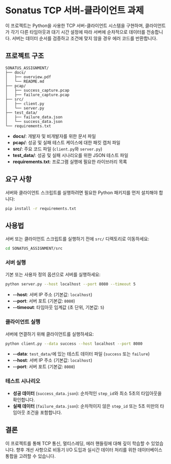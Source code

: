 
# Sonatus TCP 서버-클라이언트 과제

이 프로젝트는 Python을 사용한 TCP 서버-클라이언트 시스템을 구현하며, 클라이언트가 각기 다른 타임아웃과 대기 시간 설정에 따라 서버에 순차적으로 데이터를 전송합니다. 서버는 데이터 순서를 검증하고 조건에 맞지 않을 경우 에러 코드를 반환합니다.

## 프로젝트 구조

```
SONATUS_ASSIGNMENT/
├── docs/
│   ├── overview.pdf
│   └── README.md
├── pcap/
│   ├── success_capture.pcap
│   ├── failure_capture.pcap
├── src/
│   ├── client.py
│   └── server.py
├── test_data/
│   ├── failure_data.json
│   └── success_data.json
└── requirements.txt
```

- **docs/**: 개발자 및 비개발자를 위한 문서 파일
- **pcap/**: 성공 및 실패 테스트 케이스에 대한 패킷 캡처 파일
- **src/**: 주요 코드 파일 (`client.py`와 `server.py`)
- **test_data/**: 성공 및 실패 시나리오를 위한 JSON 테스트 파일
- **requirements.txt**: 프로그램 실행에 필요한 라이브러리 목록

## 요구 사항

서버와 클라이언트 스크립트를 실행하려면 필요한 Python 패키지를 먼저 설치해야 합니다:
```bash
pip install -r requirements.txt
```

## 사용법

서버 또는 클라이언트 스크립트를 실행하기 전에 `src/` 디렉토리로 이동하세요:
```bash
cd SONATUS_ASSIGNMENT/src
```

### 서버 실행

기본 또는 사용자 정의 옵션으로 서버를 실행하세요:
```bash
python server.py --host localhost --port 8080 --timeout 5
```
- **--host**: 서버 IP 주소 (기본값: `localhost`)
- **--port**: 서버 포트 (기본값: `8080`)
- **--timeout**: 타임아웃 임계값 (초 단위, 기본값: `5`)

### 클라이언트 실행

서버에 연결하기 위해 클라이언트를 실행하세요:
```bash
python client.py --data success --host localhost --port 8080
```
- **--data**: `test_data/`에 있는 테스트 데이터 파일 (`success` 또는 `failure`)
- **--host**: 서버 IP 주소 (기본값: `localhost`)
- **--port**: 서버 포트 (기본값: `8080`)

### 테스트 시나리오

- **성공 데이터** (`success_data.json`): 순차적인 `step_id`와 최소 5초의 타임아웃을 확인합니다.
- **실패 데이터** (`failure_data.json`): 순차적이지 않은 `step_id` 또는 5초 미만의 타임아웃 조건을 포함합니다.

## 결론

이 프로젝트를 통해 TCP 통신, 멀티스레딩, 에러 핸들링에 대해 깊이 학습할 수 있었습니다. 향후 개선 사항으로 비동기 I/O 도입과 실시간 데이터 처리를 위한 데이터베이스 통합을 고려할 수 있습니다.
